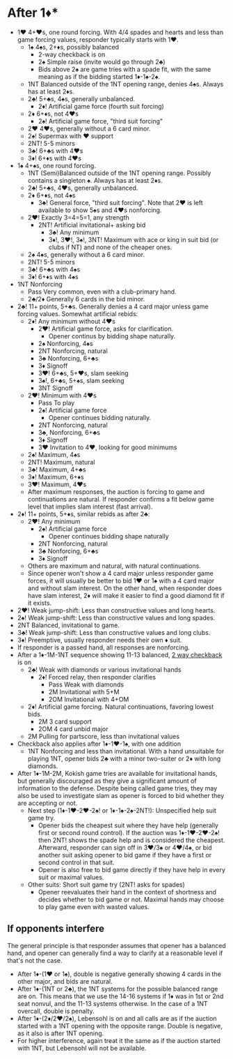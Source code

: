 # After 1:diamonds:\*

* 1♥️ 4+♥️s, one round forcing. With 4/4 spades and hearts and less than game
  forcing values, responder typically starts with 1♥️.
    * 1♠️ 4♠️s, 2+♦️s, possibly balanced
        * 2-way checkback is on
        * 2♠️ Simple raise (invite would go through 2♣️)
        * Bids above 2♠️ are game tries with a spade fit, with the same meaning
          as if the bidding started 1♦️-1♠️-2♠️.
    * 1NT Balanced outside of the 1NT opening range, denies 4♠️s. Always has at
      least 2♦️s.
    * 2♣️! 5+♣️s, 4♠️s, generally unbalanced.
        * 2♦️! Artificial game force (fourth suit forcing)
    * 2♦️ 6+♦️s, not 4♥️s
        * 2♠️! Artificial game force, "third suit forcing"
    * 2♥️ 4♥️s, generally without a 6 card minor.
    * 2♠️! Supermax with ♥️ support
    * 2NT! 5-5 minors
    * 3♣️! 6+♣️s with 4♥️s
    * 3♦️! 6+♦️s with 4♥️s
* 1♠️ 4+♠️s, one round forcing.
    * 1NT (Semi)Balanced outside of the 1NT opening range. Possibly contains a
      singleton ♠️. Always has at least 2♦️s.
    * 2♣️! 5+♣️s, 4♥️s, generally unbalanced.
    * 2♦️ 6+♦️s, not 4♠️s
        * 3♣️! General force, "third suit forcing". Note that 2♥️ is left
          available to show 5♠️s and 4♥️s nonforcing.
    * 2♥️! Exactly 3=4=5=1, any strength
        * 2NT! Artificial invitational+ asking bid
            * 3♣️! Any minimum
            * 3♦️!, 3♥️!, 3♠️!, 3NT! Maximum with ace or king in suit bid (or clubs
              if NT) and none of the cheaper ones.
    * 2♠️ 4♠️s, generally without a 6 card minor.
    * 2NT! 5-5 minors
    * 3♣️! 6+♣️s with 4♠️s
    * 3♦️! 6+♦️s with 4♠️s
* 1NT Nonforcing
    * Pass Very common, even with a club-primary hand.
    * 2♣️/2♦️ Generally 6 cards in the bid minor.
* 2♣️! 11+ points, 5+♣️s. Generally denies a 4 card major unless game forcing values. Somewhat artificial rebids:
    * 2♦️! Any minimum without 4♥️s
        * 2♥️! Artificial game force, asks for clarification.
            * Opener continus by bidding shape naturally.
        * 2♠️ Nonforcing, 4♠️s
        * 2NT Nonforcing, natural
        * 3♣️ Nonforcing, 6+♣️s 
        * 3♦️ Signoff
        * 3♥️! 6+♣️s, 5+♥️s, slam seeking
        * 3♠️!, 6+♣️s, 5+♠️s, slam seeking
        * 3NT Signoff
    * 2♥️! Minimum with 4♥️s
        * Pass To play
        * 2♠️! Artificial game force
            * Opener continues bidding naturally.
        * 2NT Nonforcing, natural
        * 3♣️, Nonforcing, 6+♣️s
        * 3♦️ Signoff
        * 3♥️ Invitation to 4♥️, looking for good minimums
    * 2♠️! Maximum, 4♠️s
    * 2NT! Maximum, natural
    * 3♣️! Maximum, 4+♣️s
    * 3♦️! Maximum, 6+♦️s
    * 3♥️! Maximum, 4♥️s
    * After maximum responses, the auction is forcing to game and continuations
      are natural. If responder confirms a fit below game level that implies
      slam interest (fast arrival).
* 2♦️! 11+ points, 5+♦️s, similar rebids as after 2♣️:
    * 2♥️! Any minimum
        * 2♠️! Artificial game force
            * Opener continues bidding shape naturally
        * 2NT Nonforcing, natural
        * 3♣️ Nonforcing, 6+♣️s
        * 3♦️ Signoff
    * Others are maximum and natural, with natural continuations.
    * Since opener won't show a 4 card major unless responder game forces, it
      will usually be better to bid 1♥️ or 1♠️ with a 4 card major and without
      slam interest. On the other hand, when responder does have slam interest,
      2♦️ will make it easier to find a good diamond fit if it exists.
* 2♥️! Weak jump-shift: Less than constructive values and long hearts.
* 2♠️! Weak jump-shift: Less than constructive values and long spades.
* 2NT Balanced, invitational to game.
* 3♣️! Weak jump-shift: Less than constructive values and long clubs.
* 3♦️! Preemptive, usually responder needs their own ♦️ suit.
* If responder is a passed hand, all responses are nonforcing.
* After a 1♦️-1M-1NT sequence showing 11-13 balanced,
  [2 way checkback](https://www.youtube.com/watch?v=5_RD8ycgRT8) is on
    * 2♣️! Weak with diamonds or various invitational hands
        * 2♦️! Forced relay, then responder clarifies
            * Pass Weak with diamonds
            * 2M Invitational with 5+M
            * 2OM Invitational with 4+OM
    * 2♦️! Artificial game forcing. Natural continuations, favoring lowest bids.
        * 2M 3 card support
        * 2OM 4 card unbid major
    * 2M Pulling for partscore, less than invitational values
* Checkback also applies after 1♦️-1♥️-1♠️, with one addition
    * 1NT Nonforcing and less than invitational. With a hand unsuitable for
      playing 1NT, opener bids 2♣️ with a minor two-suiter or 2♦️ with long
      diamonds.
* After 1♦️-1M-2M, Kokish game tries are available for invitational hands, but
  generally discouraged as they give a significant amount of information to the
  defense. Despite being called game tries, they may also be used to investigate
  slam as opener is forced to bid whether they are accepting or not.
    * Next step (1♦️-1♥️-2♥️-2♠️! or 1♦️-1♠️-2♠️-2NT!): Unspecified help suit game try.
        * Opener bids the cheapest suit where they have help (generally first or
          second round control). If the auction was 1♦️-1♥️-2♥️-2♠️! then 2NT! shows
          the spade help and is considered the cheapest. Afterward, responder
          can sign off in 3♥️/3♠️ or 4♥️/4♠️, or bid another suit asking opener to
          bid game if they have a first or second control in that suit.
        * Opener is also free to bid game directly if they have help in every
          suit or maximal values.
    * Other suits: Short suit game try (2NT! asks for spades)
        * Opener reevaluates their hand in the context of shortness and decides
          whether to bid game or not. Maximal hands may choose to play game even
          with wasted values.

## If opponents interfere

The general principle is that responder assumes that opener has a balanced
hand, and opener can generally find a way to clarify at a reasonable level if
that's not the case.

* After 1♦️-(1♥️ or 1♠️), double is negative generally showing 4 cards in the other
  major, and bids are natural.
* After 1♦️-(1NT or 2♣️), the 1NT systems for the possible balanced range are on.
  This means that we use the 14-16 systems if 1♦️ was in 1st or 2nd seat nonvul,
  and the 11-13 systems otherwise. In the case of a 1NT overcall, double is
  penalty.
* After 1♦️-(2♦️/2♥️/2♠️), Lebensohl is on and all calls are as if the auction
  started with a 1NT opening with the opposite range. Double is negative, as it
  also is after 1NT opening.
* For higher interference, again treat it the same as if the auction started
  with 1NT, but Lebensohl will not be available.
